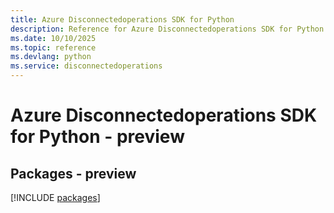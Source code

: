 ```yaml
---
title: Azure Disconnectedoperations SDK for Python
description: Reference for Azure Disconnectedoperations SDK for Python
ms.date: 10/10/2025
ms.topic: reference
ms.devlang: python
ms.service: disconnectedoperations
---
```

# Azure Disconnectedoperations SDK for Python - preview
## Packages - preview
[!INCLUDE [packages](disconnectedoperations-index.md)]